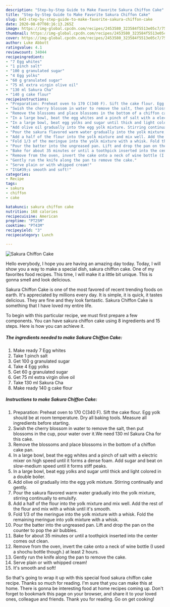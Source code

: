 ```yaml
---
description: "Step-by-Step Guide to Make Favorite Sakura Chiffon Cake"
title: "Step-by-Step Guide to Make Favorite Sakura Chiffon Cake"
slug: 643-step-by-step-guide-to-make-favorite-sakura-chiffon-cake
date: 2020-08-07T08:16:13.265Z
image: https://img-global.cpcdn.com/recipes/2453580_323584f5513e05c7/751x532cq70/sakura-chiffon-cake-recipe-main-photo.jpg
thumbnail: https://img-global.cpcdn.com/recipes/2453580_323584f5513e05c7/751x532cq70/sakura-chiffon-cake-recipe-main-photo.jpg
cover: https://img-global.cpcdn.com/recipes/2453580_323584f5513e05c7/751x532cq70/sakura-chiffon-cake-recipe-main-photo.jpg
author: Luke Abbott
ratingvalue: 4.1
reviewcount: 34044
recipeingredient:
- "7 Egg whites"
- "1 pinch salt"
- "100 g granulated sugar"
- "4 Egg yolks"
- "60 g granulated sugar"
- "75 ml extra virgin olive oil"
- "130 ml Sakura Cha"
- "140 g cake flour"
recipeinstructions:
- "Preparation: Preheat oven to 170 C(340 F). Sift the cake flour. Egg yolk should be at room temperature. Dry all baking tools. Measure all ingredients before starting."
- "Swish the cherry blossom in water to remove the salt, then put blossoms in the cup, pour water over it.We need 130 ml Sakura Cha for this cake."
- "Remove the blossoms and place blossoms in the bottom of a chiffon cake pan."
- "In a large bowl, beat the egg whites and a pinch of salt with a electric mixer on high speed until it forms a dense foam. Add sugar and beat on slow-medium speed until it forms stiff peaks."
- "In a large bowl, beat egg yolks and sugar until thick and light colored in a double boiler."
- "Add olive oil gradually into the egg yolk mixture. Stirring continually and gently."
- "Pour the sakura flavored warm water gradually into the yolk mixture, stirring continually to emulsify."
- "Add a half of the flour into the yolk mixture and mix well. Add the rest of the flour and mix with a whisk until it&#39;s smooth."
- "Fold 1/3 of the meringue into the yolk mixture with a whisk. Fold the remaining meringue into yolk mixture with a whisk."
- "Pour the batter into the ungreased pan. Lift and drop the pan on the counter to pop the air bubbles."
- "Bake for about 35 minutes or until a toothpick inserted into the center comes out clean."
- "Remove from the oven, invert the cake onto a neck of wine bottle (I used a shochu bottle though.) at least 2 hours."
- "Gently run the knife along the pan to remove the cake."
- "Serve plain or with whipped cream!"
- "It&#39;s smooth and soft!"
categories:
- Recipe
tags:
- sakura
- chiffon
- cake

katakunci: sakura chiffon cake 
nutrition: 168 calories
recipecuisine: American
preptime: "PT25M"
cooktime: "PT43M"
recipeyield: "3"
recipecategory: Lunch

---
```



![Sakura Chiffon Cake](https://img-global.cpcdn.com/recipes/2453580_323584f5513e05c7/751x532cq70/sakura-chiffon-cake-recipe-main-photo.jpg)

Hello everybody, I hope you are having an amazing day today. Today, I will show you a way to make a special dish, sakura chiffon cake. One of my favorites food recipes. This time, I will make it a little bit unique. This is gonna smell and look delicious.



Sakura Chiffon Cake is one of the most favored of recent trending foods on earth. It's appreciated by millions every day. It is simple, it is quick, it tastes delicious. They are fine and they look fantastic. Sakura Chiffon Cake is something that I have loved my entire life.


To begin with this particular recipe, we must first prepare a few components. You can have sakura chiffon cake using 8 ingredients and 15 steps. Here is how you can achieve it.

<!--inarticleads1-->

##### The ingredients needed to make Sakura Chiffon Cake:

1. Make ready 7 Egg whites
1. Take 1 pinch salt
1. Get 100 g granulated sugar
1. Take 4 Egg yolks
1. Get 60 g granulated sugar
1. Get 75 ml extra virgin olive oil
1. Take 130 ml Sakura Cha
1. Make ready 140 g cake flour




<!--inarticleads2-->

##### Instructions to make Sakura Chiffon Cake:

1. Preparation: Preheat oven to 170 C(340 F). Sift the cake flour. Egg yolk should be at room temperature. Dry all baking tools. Measure all ingredients before starting.
1. Swish the cherry blossom in water to remove the salt, then put blossoms in the cup, pour water over it.We need 130 ml Sakura Cha for this cake.
1. Remove the blossoms and place blossoms in the bottom of a chiffon cake pan.
1. In a large bowl, beat the egg whites and a pinch of salt with a electric mixer on high speed until it forms a dense foam. Add sugar and beat on slow-medium speed until it forms stiff peaks.
1. In a large bowl, beat egg yolks and sugar until thick and light colored in a double boiler.
1. Add olive oil gradually into the egg yolk mixture. Stirring continually and gently.
1. Pour the sakura flavored warm water gradually into the yolk mixture, stirring continually to emulsify.
1. Add a half of the flour into the yolk mixture and mix well. Add the rest of the flour and mix with a whisk until it&#39;s smooth.
1. Fold 1/3 of the meringue into the yolk mixture with a whisk. Fold the remaining meringue into yolk mixture with a whisk.
1. Pour the batter into the ungreased pan. Lift and drop the pan on the counter to pop the air bubbles.
1. Bake for about 35 minutes or until a toothpick inserted into the center comes out clean.
1. Remove from the oven, invert the cake onto a neck of wine bottle (I used a shochu bottle though.) at least 2 hours.
1. Gently run the knife along the pan to remove the cake.
1. Serve plain or with whipped cream!
1. It&#39;s smooth and soft!




So that's going to wrap it up with this special food sakura chiffon cake recipe. Thanks so much for reading. I'm sure that you can make this at home. There is gonna be interesting food at home recipes coming up. Don't forget to bookmark this page on your browser, and share it to your loved ones, colleague and friends. Thank you for reading. Go on get cooking!
